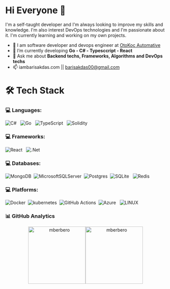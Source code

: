 # Hi Everyone :wave:

I'm a self-taught developer and I'm always looking to improve my skills and knowledge.
I'm also interest DevOps technologies and I'm passionate about it. I'm currently learning and working on my own projects.

- :dart: I am software developer and devops engineer at [OtoKoc Automative](https://www.otokoc.com.tr/)
- 🔭 I’m currently developing **Go - C# - Typesccript - React**
- 💬 Ask me about **Backend techs, Frameworks, Algorithms and DevOps techs**
- 📫 iambarisakdas.com || barisakdas00@gmail.com

# 🛠 Tech Stack
### 💻 Languages:
![C#](https://img.shields.io/badge/C%23-%23239120.svg?style=flat&logo=c-sharp&logoColor=white) &nbsp;
![Go](https://img.shields.io/badge/go-%2300ADD8.svg?style=for-the-badge&logo=go&logoColor=white) &nbsp;
![TypeScript](https://img.shields.io/badge/Typescript-%23007ACC.svg?style=flat&logo=typescript&logoColor=white) &nbsp;
![Solidity](https://img.shields.io/badge/Solidity-%23363636.svg?style=for-the-badge&logo=solidity&logoColor=white) &nbsp;

### 💻 Frameworks:
![React](https://img.shields.io/badge/react-%2320232a.svg?style=for-the-badge&logo=react&logoColor=%2361DAFB) &nbsp;
![.Net](https://img.shields.io/badge/.NET-5C2D91?style=for-the-badge&logo=.net&logoColor=white) &nbsp;

### 💻 Databases:
![MongoDB](https://img.shields.io/badge/MongoDB-%234ea94b.svg?style=flat&logo=mongodb&logoColor=white)&nbsp;
![MicrosoftSQLServer](https://img.shields.io/badge/Microsoft%20SQL%20Sever-CC2927?style=flat&logo=microsoft%20sql%20server&logoColor=white)&nbsp;
![Postgres](https://img.shields.io/badge/Postgres-%23316192.svg?style=flat&logo=postgresql&logoColor=white)&nbsp;
![SQLite](https://img.shields.io/badge/sqlite-%2307405e.svg?style=for-the-badge&logo=sqlite&logoColor=white) &nbsp;
![Redis](https://img.shields.io/badge/redis-%23DD0031.svg?style=for-the-badge&logo=redis&logoColor=white) &nbsp;

### 💻 Platforms:
![Docker](https://img.shields.io/badge/Docker-05122A?style=flat&logo=docker)&nbsp;
![kubernetes](https://img.shields.io/badge/Kubernetes-05122A.svg?style=flat&logo=kubernetes)&nbsp;
![GitHub Actions](https://img.shields.io/badge/GitHub_Actions-05122A?style=flat&logo=github-actions&logoColor=007ACC)&nbsp;
![Azure](https://img.shields.io/badge/azure-%230072C6.svg?style=for-the-badge&logo=azure-devops&logoColor=white) &nbsp;
![LINUX](https://img.shields.io/badge/Linux-FCC624?style=for-the-badge&logo=linux&logoColor=black) &nbsp;

### 📊 GitHub Analytics

<p align="center">
<a href="https://github.com/barisakdas">
  <img  height="180em" src="https://github-readme-stats.vercel.app/api?username=barisakdas&show_icons=true&locale=en&theme=algolia&include_all_commits=true&count_private=true" alt="mberbero"/><img  height="180em" src="https://github-readme-stats.vercel.app/api/top-langs?username=barisakdas&show_icons=true&locale=en&layout=compact&langs_count=8&theme=algolia" alt="mberbero"/>
</a>
</p>
